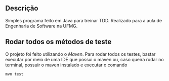## Descrição
Simples programa feito em Java para treinar TDD. Realizado para a aula de Engenharia de Software na UFMG.

## Rodar todos os métodos de teste
O projeto foi feito utilizando o *Maven*. Para rodar todos os testes, bastar executar por meio de uma IDE que possui o maven ou, caso queira rodar no terminal, possuir o maven instalado e executar o comando

```
mvn test
```
